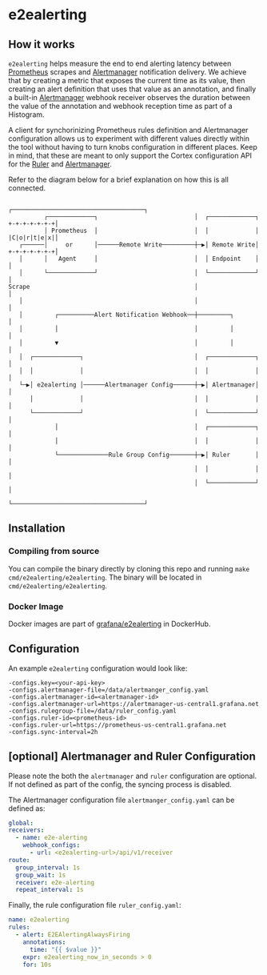 # e2ealerting

## How it works

`e2ealerting` helps measure the end to end alerting latency between [Prometheus](https://github.com/prometheus/prometheus) scrapes and [Alertmanager](https://github.com/prometheus/alertmanager) notification delivery. We achieve that by creating a metric that exposes the current time as its value, then creating an alert definition that uses that value as an annotation, and finally a built-in [Alertmanager](https://github.com/prometheus/alertmanager) webhook receiver observes the duration between the value of the annotation and webhook reception time as part of a Histogram.

A client for synchorinizing Prometheus rules definition and Alertmanager configuration allows us to experiment with different values directly within the tool without having to turn knobs configuration in different places. Keep in mind, that these are meant to only support the Cortex configuration API for the [Ruler](https://cortexmetrics.io/docs/api/#set-rule-group) and [Alertmanager](https://cortexmetrics.io/docs/api/#set-alertmanager-configuration).

Refer to the diagram below for a brief explanation on how this is all connected.

```
                                                    ┌─────────────────────────────────────┐
          ┌─────────────┐                           │  ┌─────────────┐       +-+-+-+-+-+-+│
          │ Prometheus  │                           │  │             │       |C|o|r|t|e|x|│
   ┌──────│     or      │──────Remote Write─────────┼─▶│ Remote Write│       +-+-+-+-+-+-+│
   │      │   Agent     │                           │  │ Endpoint    │                    │
   │      └─────────────┘                           │  └─────────────┘                    │
Scrape                                              │                                     │
   │                                                │                                     │
   │         ┌──────────Alert Notification Webhook──┼─────────┐                           │
   │         │                                      │         │                           │
   │         ▼                                      │         │                           │
   │  ┌─────────────┐                               │  ┌─────────────┐                    │
   │  │             │                               │  │             │                    │
   └─▶│ e2ealerting │──────Alertmanager Config──────┼─▶│ Alertmanager│                    │
      │             │                               │  │             │                    │
      └─────────────┘                               │  └─────────────┘                    │
             │                                      │  ┌─────────────┐                    │
             │                                      │  │             │                    │
             └──────────────Rule Group Config───────┼─▶│ Ruler       │                    │
                                                    │  │             │                    │
                                                    │  └─────────────┘                    │
                                                    └─────────────────────────────────────┘
```

## Installation

### Compiling from source

You can compile the binary directly by cloning this repo and running `make cmd/e2ealerting/e2ealerting`. The binary will be located in `cmd/e2ealerting/e2ealerting`.

### Docker Image

Docker images are part of [grafana/e2ealerting](https://hub.docker.com/repository/docker/grafana/e2ealerting/tags?page=1) in DockerHub.

## Configuration

An example `e2ealerting` configuration would look like:

```
-configs.key=<your-api-key>
-configs.alertmanager-file=/data/alertmanger_config.yaml
-configs.alertmanager-id=<alertmanager-id>
-configs.alertmanager-url=https://alertmanager-us-central1.grafana.net
-configs.rulegroup-file=/data/ruler_config.yaml
-configs.ruler-id=<prometheus-id>
-configs.ruler-url=https://prometheus-us-central1.grafana.net
-configs.sync-interval=2h
```

## [optional] Alertmanager and Ruler Configuration

Please note the both the `alertmanager` and `ruler` configuration are optional. If not defined as part of the config, the syncing process is disabled.

The Alertmanager configuration file `alertmanger_config.yaml` can be defined as:

```yaml
global:
receivers:
  - name: e2e-alerting
    webhook_configs:
      - url: <e2ealerting-url>/api/v1/receiver
route:
  group_interval: 1s
  group_wait: 1s
  receiver: e2e-alerting
  repeat_interval: 1s
```

Finally, the rule configuration file `ruler_config.yaml`:

```yaml
name: e2ealerting
rules:
  - alert: E2EAlertingAlwaysFiring
    annotations:
      time: "{{ $value }}"
    expr: e2ealerting_now_in_seconds > 0
    for: 10s
```
